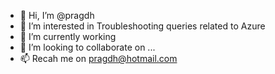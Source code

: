 - 👋 Hi, I’m @pragdh
- 👀 I’m interested in Troubleshooting queries related to Azure 
- 🌱 I’m currently working 
- 💞️ I’m looking to collaborate on ...
- 📫 Recah me on pragdh@hotmail.com

<!---
pragdh/pragdh is a ✨ special ✨ repository because its `README.md` (this file) appears on your GitHub profile.
You can click the Preview link to take a look at your changes.
--->
